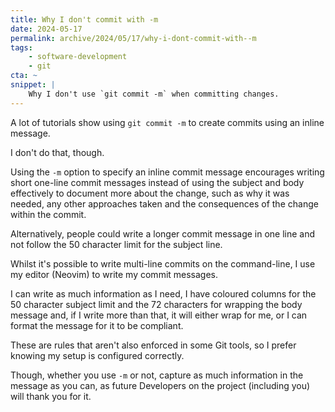 ```yaml
---
title: Why I don't commit with -m
date: 2024-05-17
permalink: archive/2024/05/17/why-i-dont-commit-with--m
tags:
    - software-development
    - git
cta: ~
snippet: |
    Why I don't use `git commit -m` when committing changes.
---
```


A lot of tutorials show using `git commit -m` to create commits using an inline message.

I don't do that, though.

Using the `-m` option to specify an inline commit message encourages writing short one-line commit messages instead of using the subject and body effectively to document more about the change, such as why it was needed, any other approaches taken and the consequences of the change within the commit.

Alternatively, people could write a longer commit message in one line and not follow the 50 character limit for the subject line.

Whilst it's possible to write multi-line commits on the command-line, I use my editor (Neovim) to write my commit messages.

I can write as much information as I need, I have coloured columns for the 50 character subject limit and the 72 characters for wrapping the body message and, if I write more than that, it will either wrap for me, or I can format the message for it to be compliant.

These are rules that aren't also enforced in some Git tools, so I prefer knowing my setup is configured correctly.

Though, whether you use `-m` or not, capture as much information in the message as you can, as future Developers on the project (including you) will thank you for it.
